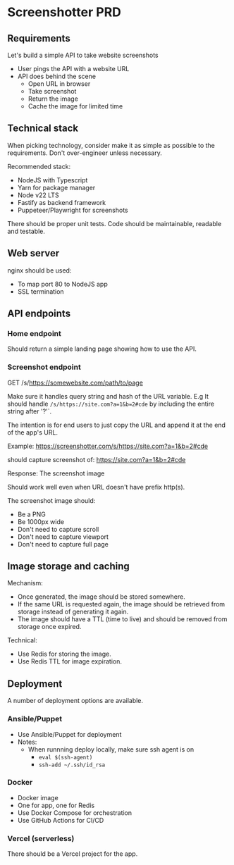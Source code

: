 # Screenshotter PRD

## Requirements

Let's build a simple API to take website screenshots

- User pings the API with a website URL 
- API does behind the scene
  - Open URL in browser
  - Take screenshot
  - Return the image
  - Cache the image for limited time

## Technical stack

When picking technology, consider make it as simple as possible to the requirements. Don't over-engineer unless necessary.

Recommended stack:
- NodeJS with Typescript
- Yarn for package manager
- Node v22 LTS
- Fastify as backend framework
- Puppeteer/Playwright for screenshots

There should be proper unit tests.
Code should be maintainable, readable and testable.

## Web server

nginx should be used:
- To map port 80 to NodeJS app
- SSL termination

## API endpoints

### Home endpoint

Should return a simple landing page showing how to use the API.

### Screenshot endpoint

GET /s/https://somewebsite.com/path/to/page

Make sure it handles query string and hash of the URL variable. E.g It should handle `/s/https://site.com?a=1&b=2#cde` by including the entire string after '?'`.

The intention is for end users to just copy the URL and append it at the end of the app's URL.

Example:
https://screenshotter.com/s/https://site.com?a=1&b=2#cde

should capture screenshot of: https://site.com?a=1&b=2#cde


Response: The screenshot image

Should work well even when URL doesn't have prefix http(s).

The screenshot image should:
- Be a PNG
- Be 1000px wide
- Don't need to capture scroll
- Don't need to capture viewport
- Don't need to capture full page

## Image storage and caching

Mechanism:
- Once generated, the image should be stored somewhere.
- If the same URL is requested again, the image should be retrieved from storage instead of generating it again.
- The image should have a TTL (time to live) and should be removed from storage once expired.

Technical:
- Use Redis for storing the image.
- Use Redis TTL for image expiration.

## Deployment

A number of deployment options are available.

### Ansible/Puppet

- Use Ansible/Puppet for deployment
- Notes:
  - When runnning deploy locally, make sure ssh agent is on
    - `eval $(ssh-agent)`
    - `ssh-add ~/.ssh/id_rsa`

### Docker

- Docker image
- One for app, one for Redis
- Use Docker Compose for orchestration
- Use GitHub Actions for CI/CD

### Vercel (serverless)

There should be a Vercel project for the app.

